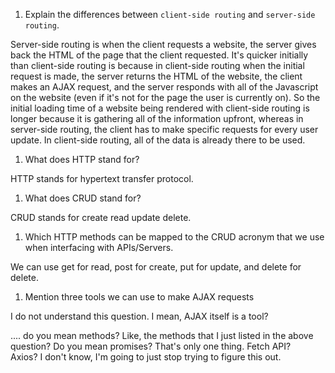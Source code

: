 1.  Explain the differences between `client-side routing` and `server-side routing`.

Server-side routing is when the client requests a website, the server gives back the HTML of the page that the client requested.  It's quicker initially than client-side routing is because in client-side routing when the initial request is made, the server returns the HTML of the website, the client makes an AJAX request, and the server responds with all of the Javascript on the website (even if it's not for the page the user is currently on).  So the initial loading time of a website being rendered with client-side routing is longer because it is gathering all of the information upfront, whereas in server-side routing, the client has to make specific requests for every user update.  In client-side routing, all of the data is already there to be used.

1.  What does HTTP stand for?

HTTP stands for hypertext transfer protocol.

1.  What does CRUD stand for?

CRUD stands for create read update delete.

1.  Which HTTP methods can be mapped to the CRUD acronym that we use when interfacing with APIs/Servers.

We can use get for read, post for create, put for update, and delete for delete.

1.  Mention three tools we can use to make AJAX requests

I do not understand this question.
I mean, AJAX itself is a tool?

.... do you mean methods?  Like, the methods that I just listed in the above question?
Do you mean promises?  That's only one thing.
Fetch API?  
Axios?
I don't know, I'm going to just stop trying to figure this out.